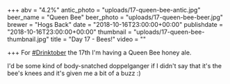 +++
abv = "4.2%"
antic_photo = "uploads/17-queen-bee-antic.jpg"
beer_name = "Queen Bee"
beer_photo = "uploads/17-queen-bee-beer.jpg"
brewer = "Hogs Back"
date = "2018-10-16T23:00:00+00:00"
publishdate = "2018-10-16T23:00:00+00:00"
thumbnail = "uploads/17-queen-bee-thumbnail.jpg"
title = "Day 17 - Bees!"
video = ""

+++
For [#Drinktober](https://www.facebook.com/hashtag/drinktober?source=feed_text&epa=HASHTAG) the 17th I'm having a Queen Bee honey ale.

I'd be some kind of body-snatched doppelganger if I didn't say that it's the bee's knees and it's given me a bit of a buzz :)